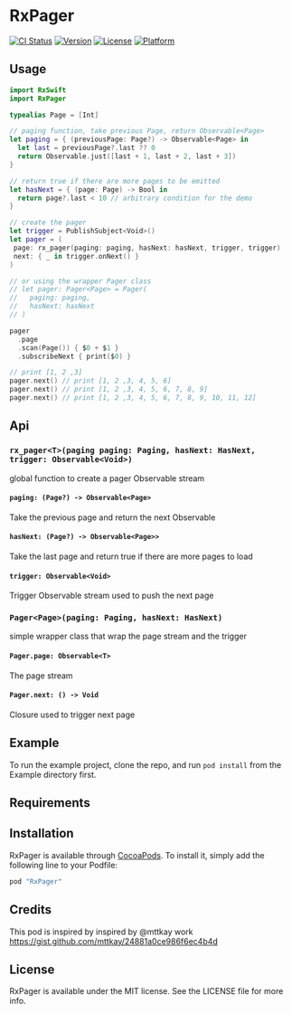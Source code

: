 # RxPager

[![CI Status](http://img.shields.io/travis/pgherveou/RxPager.svg?style=flat)](https://travis-ci.org/pgherveou/RxPager)
[![Version](https://img.shields.io/cocoapods/v/RxPager.svg?style=flat)](http://cocoapods.org/pods/RxPager)
[![License](https://img.shields.io/cocoapods/l/RxPager.svg?style=flat)](http://cocoapods.org/pods/RxPager)
[![Platform](https://img.shields.io/cocoapods/p/RxPager.svg?style=flat)](http://cocoapods.org/pods/RxPager)

## Usage

```swift
import RxSwift
import RxPager

typealias Page = [Int]

// paging function, take previous Page, return Observable<Page>
let paging = { (previousPage: Page?) -> Observable<Page> in
  let last = previousPage?.last ?? 0
  return Observable.just([last + 1, last + 2, last + 3])
}

// return true if there are more pages to be emitted
let hasNext = { (page: Page) -> Bool in
  return page?.last < 10 // arbitrary condition for the demo
}

// create the pager
let trigger = PublishSubject<Void>()
let pager = (
 page: rx_pager(paging: paging, hasNext: hasNext, trigger, trigger)
 next: { _ in trigger.onNext() }
)

// or using the wrapper Pager class
// let pager: Pager<Page> = Pager(
//   paging: paging,  
//   hasNext: hasNext
// )

pager
  .page
  .scan(Page()) { $0 + $1 }
  .subscribeNext { print($0) } 

// print [1, 2 ,3]
pager.next() // print [1, 2 ,3, 4, 5, 6]
pager.next() // print [1, 2 ,3, 4, 5, 6, 7, 8, 9]
pager.next() // print [1, 2 ,3, 4, 5, 6, 7, 8, 9, 10, 11, 12]

```



## Api

### `rx_pager<T>(paging paging: Paging, hasNext: HasNext, trigger: Observable<Void>)`
global function to create a pager Observable stream 

#### `paging: (Page?) -> Observable<Page>`
Take the previous page and return the next Observable<Page>

#### `hasNext: (Page?) -> Observable<Page>>`
Take the last page and return true if there are more pages to load

#### `trigger: Observable<Void>`
Trigger Observable stream used to push the next page


### `Pager<Page>(paging: Paging, hasNext: HasNext)`
simple wrapper class that wrap the page stream and the trigger

#### `Pager.page: Observable<T>`
The page stream

#### `Pager.next: () -> Void`
Closure used to trigger next page

## Example

To run the example project, clone the repo, and run `pod install` from the Example directory first.

## Requirements

## Installation

RxPager is available through [CocoaPods](http://cocoapods.org). To install
it, simply add the following line to your Podfile:

```ruby
pod "RxPager"
```

## Credits
This pod is inspired by inspired by @mttkay work https://gist.github.com/mttkay/24881a0ce986f6ec4b4d

## License

RxPager is available under the MIT license. See the LICENSE file for more info.
